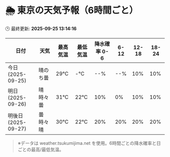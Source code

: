 # 🌦️ 東京の天気予報（6時間ごと）

🕒 最終更新: **2025-09-25 13:14:16**

| 日付 | 天気 | 最高気温 | 最低気温 | 降水確率 0-6 | 6-12 | 12-18 | 18-24 |
|------|------|----------|----------|------------|------|------|------|
| 今日 (2025-09-25) | 晴のち曇 | 29℃ | -℃ | --% | --% | 10% | 10% |
| 明日 (2025-09-26) | 晴時々曇 | 31℃ | 22℃ | 10% | 0% | 10% | 10% |
| 明後日 (2025-09-27) | 曇時々晴 | 30℃ | 22℃ | 20% | 20% | 20% | 20% |

> ※データは weather.tsukumijima.net を使用。6時間ごとの降水確率と日ごとの最高/最低気温。